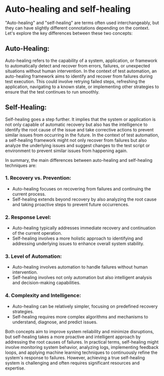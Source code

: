 # Auto-healing and self-healing

"Auto-healing" and "self-healing" are terms often used interchangeably, but they can have slightly different connotations depending on the context. Let's explore the key differences between these two concepts:

## Auto-Healing:
Auto-healing refers to the capability of a system, application, or framework to automatically detect and recover from errors, failures, or unexpected situations without human intervention. In the context of test automation, an auto-healing framework aims to identify and recover from failures during test execution. This could involve retrying failed steps, refreshing the application, navigating to a known state, or implementing other strategies to ensure that the test continues to run smoothly.

## Self-Healing:
Self-healing goes a step further. It implies that the system or application is not only capable of automatic recovery but also has the intelligence to identify the root cause of the issue and take corrective actions to prevent similar issues from occurring in the future. In the context of test automation, a self-healing framework might not only recover from failures but also analyze the underlying issues and suggest changes to the test script or environment to prevent similar issues from happening again.

In summary, the main differences between auto-healing and self-healing techniques are:

### 1. Recovery vs. Prevention:
   - Auto-healing focuses on recovering from failures and continuing the current process.
   - Self-healing extends beyond recovery by also analyzing the root cause and taking proactive steps to prevent future occurrences.

### 2. Response Level:
   - Auto-healing typically addresses immediate recovery and continuation of the current operation.
   - Self-healing involves a more holistic approach to identifying and addressing underlying issues to enhance overall system stability.

### 3. Level of Automation:
   - Auto-healing involves automation to handle failures without human intervention.
   - Self-healing involves not only automation but also intelligent analysis and decision-making capabilities.

### 4. Complexity and Intelligence:
   - Auto-healing can be relatively simpler, focusing on predefined recovery strategies.
   - Self-healing requires more complex algorithms and mechanisms to understand, diagnose, and predict issues.

Both concepts aim to improve system reliability and minimize disruptions, but self-healing takes a more proactive and intelligent approach by addressing the root causes of failures. In practical terms, self-healing might involve monitoring system behavior, analyzing logs, implementing feedback loops, and applying machine learning techniques to continuously refine the system's response to failures. However, achieving a true self-healing system is challenging and often requires significant resources and expertise.